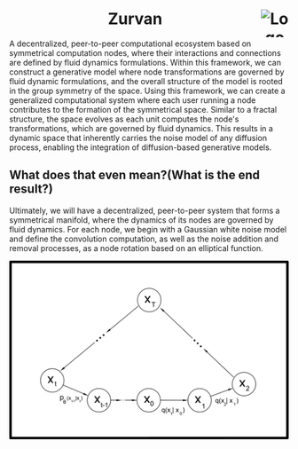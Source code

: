 <div align="center">
  <h1>
  	Zurvan
    <img src="https://github.com/QLaplacesDemon/Zurvan/raw/main/index-images/logo.png" alt="Logo" width="50" height="50" align="right">
  </h1>
</div>

 A decentralized, peer-to-peer computational ecosystem based on symmetrical computation nodes, where their interactions and connections are defined by fluid dynamics formulations. Within this framework, we can construct a generative model where node transformations are governed by fluid dynamic formulations, and the overall structure of the model is rooted in the group symmetry of the space.
 Using this framework, we can create a generalized computational system where each user running a node contributes to the formation of the symmetrical space. Similar to a fractal structure, the space evolves as each unit computes the node's transformations, which are governed by fluid dynamics. This results in a dynamic space that inherently carries the noise model of any diffusion process, enabling the integration of diffusion-based generative models.

 ## What does that even mean?(What is the end result?) 
 Ultimately, we will have a decentralized, peer-to-peer system that forms a symmetrical manifold, where the dynamics of its nodes are governed by fluid dynamics. 
 For each node, we begin with a Gaussian white noise model and define the convolution computation, as well as the noise addition and removal processes, as a node rotation based on an elliptical function.

![Markov ring of the Gaussian white noise](./index-images/Zurvan-images-Model1.png)
